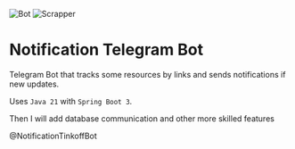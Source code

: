![Bot](https://github.com/sanyarnd/java-course-2023-backend-template/actions/workflows/bot.yml/badge.svg)
![Scrapper](https://github.com/sanyarnd/java-course-2023-backend-template/actions/workflows/scrapper.yml/badge.svg)

# Notification Telegram Bot

Telegram Bot that tracks some resources by links and
sends notifications if new updates.

Uses `Java 21` with `Spring Boot 3`.

Then I will add database communication and other more skilled features

@NotificationTinkoffBot
